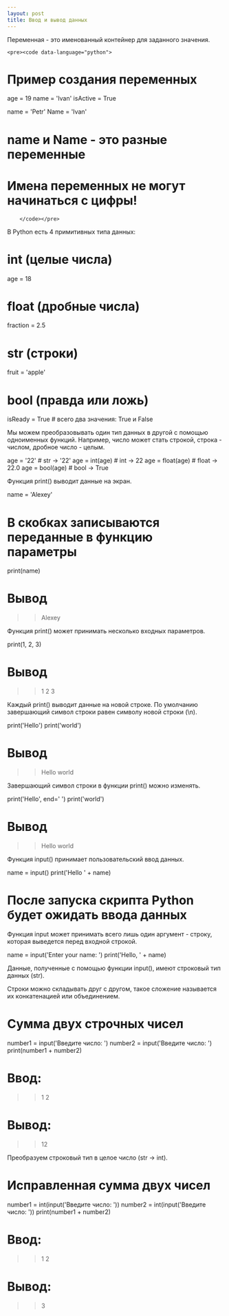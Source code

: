 ```yaml
---
layout: post
title: Ввод и вывод данных
---
```


Переменная - это именованный контейнер для заданного значения.

	<pre><code data-language="python">
  # Пример создания переменных

age = 19
name = 'Ivan'
isActive = True

name = 'Petr'
Name = 'Ivan'

# name и Name - это разные переменные

# Имена переменных не могут начинаться с цифры!
		</code></pre>
В Python есть 4 примитивных типа данных:

# int (целые числа)
age = 18

# float (дробные числа)
fraction = 2.5

# str (строки)
fruit = 'apple'

# bool (правда или ложь)
isReady = True # всего два значения: True и False

Мы можем преобразовывать один тип данных в другой с помощью одноименных функций. Например, число может стать строкой, строка - числом, дробное число - целым.

age = '22' # str -> '22'
age = int(age) # int -> 22
age = float(age) # float -> 22.0
age = bool(age) # bool -> True

Функция print() выводит данные на экран.

name = 'Alexey'
# В скобках записываются переданные в функцию параметры
print(name)

# Вывод
>> Alexey

Функция print() может принимать несколько входных параметров.

print(1, 2, 3)

# Вывод
>> 1 2 3

Каждый print() выводит данные на новой строке. По умолчанию завершающий символ строки равен символу новой строки (\n).

print('Hello')
print('world')

# Вывод
>> Hello
>> world

Завершающий символ строки в функции print() можно изменять.

print('Hello', end=' ')
print('world')

# Вывод
>> Hello world

Функция input() принимает пользовательский ввод данных.

name = input()
print('Hello ' + name)
# После запуска скрипта Python будет ожидать ввода данных

Функция input может принимать всего лишь один аргумент - строку, которая выведется перед входной строкой.

name = input('Enter your name: ')
print('Hello, ' + name)

Данные, полученные с помощью функции input(), имеют строковый тип данных (str).

Строки можно складывать друг с другом, такое сложение называется их конкатенацией или объединением.

# Сумма двух строчных чисел
number1 = input('Введите число: ')
number2 = input('Введите число: ')
print(number1 + number2)

# Ввод:
>> 1
>> 2
# Вывод:
>> 12

Преобразуем строковый тип в целое число (str -> int).

# Исправленная сумма двух чисел
number1 = int(input('Введите число: '))
number2 = int(input('Введите число: '))
print(number1 + number2)

# Ввод:
>> 1
>> 2
# Вывод:
>> 3

